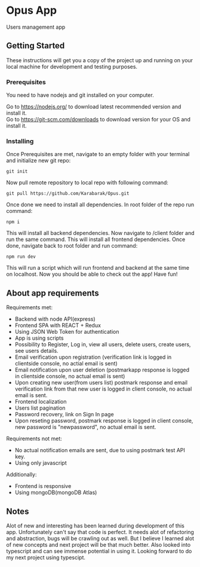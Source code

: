 # Opus App

Users management app

## Getting Started

These instructions will get you a copy of the project up and running on your local machine for development and testing purposes.

### Prerequisites

You need to have nodejs and git installed on your computer.

Go to https://nodejs.org/ to download latest recommended version and install it.  
Go to https://git-scm.com/downloads to download version for your OS and install it.



### Installing

Once Prerequisites are met, navigate to an empty folder with your terminal and initialize new git repo:
```
git init
```
Now pull remote repository to local repo with following command:
```
git pull https://github.com/Karabarak/Opus.git
```
Once done we need to install all dependencies. In root folder of the repo run command:
```
npm i
```
This will install all backend dependencies. Now navigate to /client folder and run the same command.
This will install all frontend dependencies. Once done, navigate back to root folder and run command:
```
npm run dev
```
This will run a script which will run frontend and backend at the same time on localhost.
Now you should be able to check out the app! Have fun!
## About app requirements
Requirements met:
* Backend with node API(express)
* Frontend SPA with REACT + Redux
* Using JSON Web Token for authentication
* App is using scripts
* Possibility to Register, Log in, view all users, delete users, create users, see users details.
* Email verification upon registration (verification link is logged in clientside console, no actial email is sent)
* Email notification upon user deletion (postmarkapp response is logged in clientside console, no actual email is sent)
* Upon creating new user(from users list) postmark response and email verification link from that new user is logged in client console, no actual email is sent.
* Frontend localization
* Users list pagination
* Password recovery, link on Sign In page
* Upon reseting password, postmark response is logged in client console, new password is "newpassword", no actual email is sent.

Requirements not met:
* No actual notification emails are sent, due to using postmark test API key.
* Using only javascript

Additionally:
* Frontend is responsive
* Using mongoDB(mongoDB Atlas)

## Notes
Alot of new and interesting has been learned during development of this app. Unfortunately can't say that code is perfect. It needs alot of refactoring and abstraction, bugs will be crawling out as well. But I believe I learned alot of new concepts and next project will be that much better. Also looked into typescript and can see immense potential in using it. Looking forward to do my next project using typescipt.
